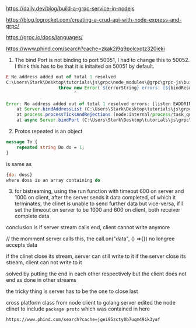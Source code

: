 https://daily.dev/blog/build-a-grpc-service-in-nodejs

https://blog.logrocket.com/creating-a-crud-api-with-node-express-and-grpc/

https://grpc.io/docs/languages/


https://www.phind.com/search?cache=zkak2i9q9polcxqtz320ieki

1. The bind Port is not binding to port 50051, I had to change this to 50052. I think this has to be that it is initaited on 50051 by default.

```js
E No address added out of total 1 resolved
C:\Users\Stark\Desktop\tutorials\js\grpc\node_modules\@grpc\grpc-js\build\src\server.js:449
                    throw new Error(`${errorString} errors: [${bindResult.errors.join(',')}]`);
                          ^

Error: No address added out of total 1 resolved errors: [listen EADDRINUSE: address already in use 127.0.0.1:50051]
    at Server.bindAddressList (C:\Users\Stark\Desktop\tutorials\js\grpc\node_modules\@grpc\grpc-js\build\src\server.js:449:27)
    at process.processTicksAndRejections (node:internal/process/task_queues:95:5)
    at async Server.bindPort (C:\Users\Stark\Desktop\tutorials\js\grpc\node_modules\@grpc\grpc-js\build\src\server.js:479:36)
```

2. Protos repeated is an object
```proto
message To {
    repeated string Do do = 1;
}
```
is same as

```js
{do: doss}
where doss is an array containing do
```

3. for bistreaming, using the run function with timeout 600 on server and 1000 on client, after the server sends it data completed, of which it terminates, the clinet is unable to send further data but vice-versa, if I set the timeout on server to be 1000 and 600 on client, both receiver complete data

conclusion is if server stream calls end, client cannot write anymore

// the momment server calls this, the call.on("data", () =>{}) no longree accepts data

if the clinet close its stream, server can still write to it
if the server close its stream, client can not write to it


solved by putting the end in each other respectively but the client does not end as done in other streams

the tricky thing is server has to be the one to close last


cross platform class from node client to golang server
edited the node clinet to include `package proto` which was contained in here
```
https://www.phind.com/search?cache=jgei95zcty0b7uqm49ik3yaf